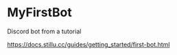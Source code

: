 # MyFirstBot
Discord bot from a tutorial

https://docs.stillu.cc/guides/getting_started/first-bot.html
